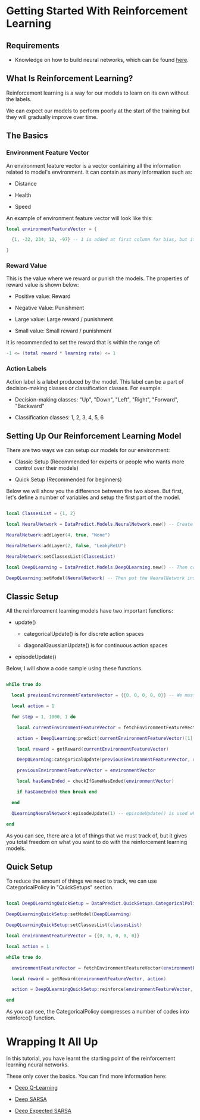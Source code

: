 # Getting Started With Reinforcement Learning

## Requirements

* Knowledge on how to build neural networks, which can be found [here](UsingNeuralNetworksPart1.md).

## What Is Reinforcement Learning?

Reinforcement learning is a way for our models to learn on its own without the labels.

We can expect our models to perform poorly at the start of the training but they will gradually improve over time.

## The Basics

### Environment Feature Vector

An environment feature vector is a vector containing all the information related to model's environment. It can contain as many information such as:

* Distance

* Health

* Speed

An example of environment feature vector will look like this:

```lua
local environmentFeatureVector = {

  {1, -32, 234, 12, -97} -- 1 is added at first column for bias, but it is optional.

}
```

### Reward Value

This is the value where we reward or punish the models. The properties of reward value is shown below:

* Positive value: Reward

* Negative Value: Punishment

* Large value: Large reward / punishment

* Small value: Small reward / punishment

It is recommended to set the reward that is within the range of:

```lua
-1 <= (total reward * learning rate) <= 1
```

### Action Labels

Action label is a label produced by the model. This label can be a part of decision-making classes or classification classes. For example:

* Decision-making classes: "Up", "Down", "Left", "Right", "Forward", "Backward"

* Classification classes: 1, 2, 3, 4, 5, 6

## Setting Up Our Reinforcement Learning Model

There are two ways we can setup our models for our environment:

* Classic Setup (Recommended for experts or people who wants more control over their models)

* Quick Setup (Recommended for beginners)

Below we will show you the difference between the two above. But first, let's define a number of variables and setup the first part of the model.

```lua

local ClassesList = {1, 2}

local NeuralNetwork = DataPredict.Models.NeuralNetwork.new() -- Create the NeuralNetwork first.

NeuralNetwork:addLayer(4, true, "None")

NeuralNetwork:addLayer(2, false, "LeakyReLU")

NeuralNetwork:setClassesList(ClassesList)

local DeepQLearning = DataPredict.Models.DeepQLearning.new() -- Then create the DeepQLearning.

DeepQLearning:setModel(NeuralNetwork) -- Then put the NeuralNetwork inside DeepQLearning.

```

## Classic Setup

All the reinforcement learning models have two important functions: 

* update()

  * categoricalUpdate() is for discrete action spaces

  * diagonalGaussianUpdate() is for continuous action spaces

* episodeUpdate()

Below, I will show a code sample using these functions.

```lua

while true do

  local previousEnvironmentFeatureVector = {{0, 0, 0, 0, 0}} -- We must keep track our previous feature vector.

  local action = 1

  for step = 1, 1000, 1 do

    local currentEnvironmentFeatureVector = fetchEnvironmentFeatureVector(previousEnvironmentFeatureVector, action)

    action = DeepQLearning:predict(currentEnvironmentFeatureVector)[1][1]

    local reward = getReward(currentEnvironmentFeatureVector)

    DeepQLearning:categoricalUpdate(previousEnvironmentFeatureVector, reward, action, currentEnvironmentFeatureVector, 0) -- update() is called whenever a step is made. The value of zero indicates that the current environment feature vector is not a terminal state.

    previousEnvironmentFeatureVector = environmentVector

    local hasGameEnded = checkIfGameHasEnded(environmentVector)

    if hasGameEnded then break end

  end

  QLearningNeuralNetwork:episodeUpdate(1) -- episodeUpdate() is used whenever an episode ends. An episode is the total number of steps that determines when the model should stop training. The value of one indicates that the current environment feature vector is a terminal state.

end

```

As you can see, there are a lot of things that we must track of, but it gives you total freedom on what you want to do with the reinforcement learning models.

## Quick Setup

To reduce the amount of things we need to track, we can use CategoricalPolicy in "QuickSetups" section.

```lua

local DeepQLearningQuickSetup = DataPredict.QuickSetups.CategoricalPolicy.new()

DeepQLearningQuickSetup:setModel(DeepQLearning)

DeepQLearningQuickSetup:setClassesList(classesList)

local environmentFeatureVector = {{0, 0, 0, 0, 0}}

local action = 1

while true do

  environmentFeatureVector = fetchEnvironmentFeatureVector(environmentFeatureVector, action)

  local reward = getReward(environmentFeatureVector, action)

  action = DeepQLearningQuickSetup:reinforce(environmentFeatureVector, reward)

end

```

As you can see, the CategoricalPolicy compresses a number of codes into reinforce() function.

# Wrapping It All Up

In this tutorial, you have learnt the starting point of the reinforcement learning neural networks. 

These only cover the basics. You can find more information here:

* [Deep Q-Learning](../API/Models/DeepQLearning.md)

* [Deep SARSA](../API/Models/DeepStateActionRewardStateAction.md)

* [Deep Expected SARSA](../API/Models/DeepExpectedStateActionRewardStateAction.md) 

